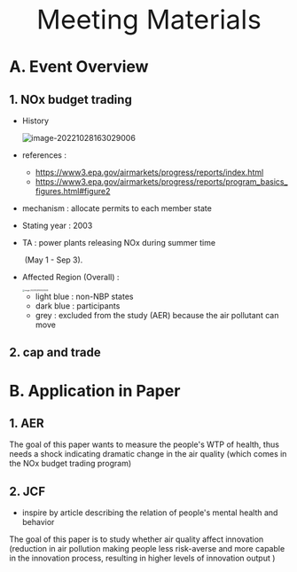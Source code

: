 <center><font size=7.5>Meeting Materials</font></center>

# A. Event Overview 

## 1. NOx budget trading 

- History 

  ![image-20221028163029006](C:\Users\user\AppData\Roaming\Typora\typora-user-images\image-20221028163029006.png)

- references :
  -  https://www3.epa.gov/airmarkets/progress/reports/index.html
  - https://www3.epa.gov/airmarkets/progress/reports/program_basics_figures.html#figure2
  
- mechanism : allocate permits to each member state  

- Stating year : 2003

- TA : power plants releasing NOx during summer time

  ​	 (May 1 - Sep 3).  

- Affected Region (Overall) :

  <img src="C:\Users\user\AppData\Roaming\Typora\typora-user-images\image-20221028161020508.png" alt="image-20221028161020508" style="zoom:23%;" />

  - light blue : non-NBP states
  - dark blue : participants 
  - grey : excluded from the study (AER) because the air pollutant can move  

  

## 2. cap and trade

# B. Application in Paper

## 1. AER 

The goal of this paper wants to measure the people's WTP of health, thus needs a shock indicating dramatic change in the air quality (which comes in the NOx budget trading program) 

## 2. JCF 

- inspire by article describing the relation of people's mental health and behavior 

The goal of this paper is to study whether air quality affect innovation (reduction in air pollution making people less risk-averse and more capable in the innovation process, resulting in higher levels of innovation output )




